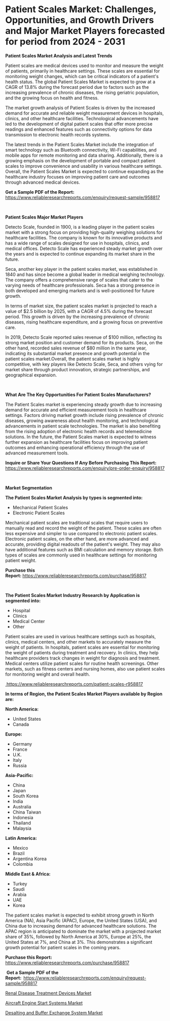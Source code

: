 <p><h1>Patient Scales Market: Challenges, Opportunities, and Growth Drivers and Major Market Players forecasted for period from 2024 - 2031</h1></p><p><strong>Patient Scales Market Analysis and Latest Trends</strong></p>
<p><p>Patient scales are medical devices used to monitor and measure the weight of patients, primarily in healthcare settings. These scales are essential for monitoring weight changes, which can be critical indicators of a patient's health status. The global Patient Scales Market is expected to grow at a CAGR of 13.8% during the forecast period due to factors such as the increasing prevalence of chronic diseases, the rising geriatric population, and the growing focus on health and fitness.</p><p>The market growth analysis of Patient Scales is driven by the increased demand for accurate and reliable weight measurement devices in hospitals, clinics, and other healthcare facilities. Technological advancements have led to the development of digital patient scales that offer more precise readings and enhanced features such as connectivity options for data transmission to electronic health records systems.</p><p>The latest trends in the Patient Scales Market include the integration of smart technology such as Bluetooth connectivity, Wi-Fi capabilities, and mobile apps for remote monitoring and data sharing. Additionally, there is a growing emphasis on the development of portable and compact patient scales to improve convenience and usability in various healthcare settings. Overall, the Patient Scales Market is expected to continue expanding as the healthcare industry focuses on improving patient care and outcomes through advanced medical devices.</p></p>
<p><strong>Get a Sample PDF of the Report:&nbsp;</strong> <a href="https://www.reliableresearchreports.com/enquiry/request-sample/958817">https://www.reliableresearchreports.com/enquiry/request-sample/958817</a></p>
<p>&nbsp;</p>
<p><strong>Patient Scales Major Market Players</strong></p>
<p><p>Detecto Scale, founded in 1900, is a leading player in the patient scales market with a strong focus on providing high-quality weighing solutions for healthcare facilities. The company is known for its innovative products and has a wide range of scales designed for use in hospitals, clinics, and medical offices. Detecto Scale has experienced steady market growth over the years and is expected to continue expanding its market share in the future.</p><p>Seca, another key player in the patient scales market, was established in 1840 and has since become a global leader in medical weighing technology. The company offers a comprehensive range of scales that cater to the varying needs of healthcare professionals. Seca has a strong presence in both developed and emerging markets and is well-positioned for future growth.</p><p>In terms of market size, the patient scales market is projected to reach a value of $2.5 billion by 2025, with a CAGR of 4.5% during the forecast period. This growth is driven by the increasing prevalence of chronic diseases, rising healthcare expenditure, and a growing focus on preventive care.</p><p>In 2019, Detecto Scale reported sales revenue of $100 million, reflecting its strong market position and customer demand for its products. Seca, on the other hand, recorded sales revenue of $80 million in the same year, indicating its substantial market presence and growth potential in the patient scales market.Overall, the patient scales market is highly competitive, with key players like Detecto Scale, Seca, and others vying for market share through product innovation, strategic partnerships, and geographical expansion.</p></p>
<p>&nbsp;</p>
<p><strong>What Are The Key Opportunities For Patient Scales Manufacturers?</strong></p>
<p><p>The Patient Scales market is experiencing steady growth due to increasing demand for accurate and efficient measurement tools in healthcare settings. Factors driving market growth include rising prevalence of chronic diseases, growing awareness about health monitoring, and technological advancements in patient scale technologies. The market is also benefiting from the rising adoption of electronic health records and telemedicine solutions. In the future, the Patient Scales market is expected to witness further expansion as healthcare facilities focus on improving patient outcomes and enhancing operational efficiency through the use of advanced measurement tools.</p></p>
<p><strong>Inquire or Share Your Questions If Any Before Purchasing This Report:</strong> <a href="https://www.reliableresearchreports.com/enquiry/pre-order-enquiry/958817">https://www.reliableresearchreports.com/enquiry/pre-order-enquiry/958817</a></p>
<p>&nbsp;</p>
<p><strong>Market Segmentation</strong></p>
<p><strong>The Patient Scales Market Analysis by types is segmented into:</strong></p>
<p><ul><li>Mechanical Patient Scales</li><li>Electronic Patient Scales</li></ul></p>
<p><p>Mechanical patient scales are traditional scales that require users to manually read and record the weight of the patient. These scales are often less expensive and simpler to use compared to electronic patient scales. Electronic patient scales, on the other hand, are more advanced and accurate, providing digital readouts of the patient's weight. They may also have additional features such as BMI calculation and memory storage. Both types of scales are commonly used in healthcare settings for monitoring patient weight.</p></p>
<p><strong>Purchase this Report:&nbsp;</strong><a href="https://www.reliableresearchreports.com/purchase/958817">https://www.reliableresearchreports.com/purchase/958817</a></p>
<p>&nbsp;</p>
<p><strong>The Patient Scales Market Industry Research by Application is segmented into:</strong></p>
<p><ul><li>Hospital</li><li>Clinics</li><li>Medical Center</li><li>Other</li></ul></p>
<p><p>Patient scales are used in various healthcare settings such as hospitals, clinics, medical centers, and other markets to accurately measure the weight of patients. In hospitals, patient scales are essential for monitoring the weight of patients during treatment and recovery. In clinics, they help healthcare providers track changes in weight for diagnosis and treatment. Medical centers utilize patient scales for routine health screenings. Other markets, such as fitness centers and nursing homes, also use patient scales for monitoring weight and overall health.</p></p>
<p><a href="https://www.reliableresearchreports.com/patient-scales-r958817">&nbsp;https://www.reliableresearchreports.com/patient-scales-r958817</a></p>
<p><strong>In terms of Region, the Patient Scales Market Players available by Region are:</strong></p>
<p>
    <p> <strong> North America: </strong>
        <ul>
            <li>United States</li>
            <li>Canada</li>
        </ul>
        </p> 
    <p> <strong> Europe: </strong>
        <ul>
            <li>Germany</li>
            <li>France</li>
            <li>U.K.</li>
            <li>Italy</li>
            <li>Russia</li>
        </ul>
        </p> 
    <p> <strong> Asia-Pacific: </strong>
        <ul>
            <li>China</li>
            <li>Japan</li>
            <li>South Korea</li>
            <li>India</li>
            <li>Australia</li>
            <li>China Taiwan</li>
            <li>Indonesia</li>
            <li>Thailand</li>
            <li>Malaysia</li>
        </ul>
        </p> 
    <p> <strong> Latin America: </strong>
        <ul>
            <li>Mexico</li>
            <li>Brazil</li>
            <li>Argentina Korea</li>
            <li>Colombia</li>
        </ul>
        </p> 
    <p> <strong> Middle East & Africa: </strong>
        <ul>
            <li>Turkey</li>
            <li>Saudi</li>
            <li>Arabia</li>
            <li>UAE</li>
            <li>Korea</li>
        </ul>
    </p>
    </p>
<p><p>The patient scales market is expected to exhibit strong growth in North America (NA), Asia Pacific (APAC), Europe, the United States (USA), and China due to increasing demand for advanced healthcare solutions. The APAC region is anticipated to dominate the market with a projected market share of 35%, followed by North America at 30%, Europe at 25%, the United States at 7%, and China at 3%. This demonstrates a significant growth potential for patient scales in the coming years.</p></p>
<p><strong>Purchase this Report: </strong><a href="https://www.reliableresearchreports.com/purchase/958817">https://www.reliableresearchreports.com/purchase/958817</a></p>
<p>&nbsp;<strong>Get a Sample PDF of the Report:&nbsp;&nbsp;</strong><a href="https://www.reliableresearchreports.com/enquiry/request-sample/958817">https://www.reliableresearchreports.com/enquiry/request-sample/958817</a></p>
<p><strong></strong></p>
<p><p><a href="https://www.linkedin.com/pulse/renal-disease-treatment-devices-market-trends-forecast-xvqme">Renal Disease Treatment Devices Market</a></p><p><a href="https://www.linkedin.com/pulse/aircraft-engine-start-systems-market-analysis-sze-forecasted-jxmvf">Aircraft Engine Start Systems Market</a></p><p><a href="https://www.linkedin.com/pulse/desalting-buffer-exchange-system-market-report-reveals-latest-szqse">Desalting and Buffer Exchange System Market</a></p></p>